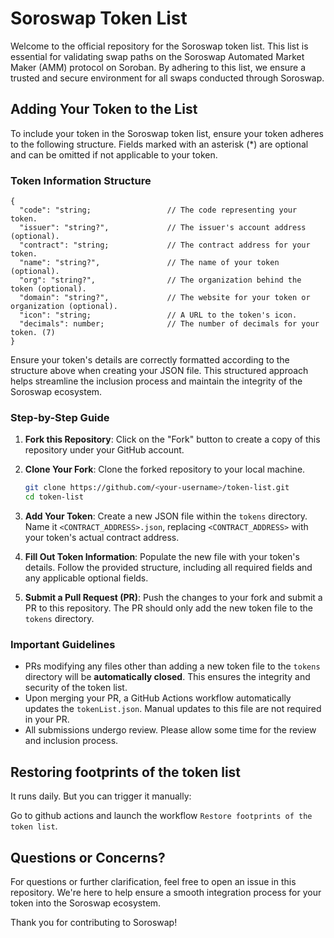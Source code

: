 # Soroswap Token List

Welcome to the official repository for the Soroswap token list. This list is essential for validating swap paths on the Soroswap Automated Market Maker (AMM) protocol on Soroban. By adhering to this list, we ensure a trusted and secure environment for all swaps conducted through Soroswap.

## Adding Your Token to the List

To include your token in the Soroswap token list, ensure your token adheres to the following structure. Fields marked with an asterisk (*) are optional and can be omitted if not applicable to your token.

### Token Information Structure

```plaintext
{
  "code": "string;                 // The code representing your token.
  "issuer": "string?",             // The issuer's account address (optional).
  "contract": "string;             // The contract address for your token.
  "name": "string?",               // The name of your token (optional).
  "org": "string?",                // The organization behind the token (optional).
  "domain": "string?",             // The website for your token or organization (optional).
  "icon": "string;                 // A URL to the token's icon.
  "decimals": number;              // The number of decimals for your token. (7)
}
```

Ensure your token's details are correctly formatted according to the structure above when creating your JSON file. This structured approach helps streamline the inclusion process and maintain the integrity of the Soroswap ecosystem.

### Step-by-Step Guide

1. **Fork this Repository**: Click on the "Fork" button to create a copy of this repository under your GitHub account.

2. **Clone Your Fork**: Clone the forked repository to your local machine.

   ```bash
   git clone https://github.com/<your-username>/token-list.git
   cd token-list
   ```

3. **Add Your Token**: Create a new JSON file within the `tokens` directory. Name it `<CONTRACT_ADDRESS>.json`, replacing `<CONTRACT_ADDRESS>` with your token's actual contract address.

4. **Fill Out Token Information**: Populate the new file with your token's details. Follow the provided structure, including all required fields and any applicable optional fields.

5. **Submit a Pull Request (PR)**: Push the changes to your fork and submit a PR to this repository. The PR should only add the new token file to the `tokens` directory.

### Important Guidelines

- PRs modifying any files other than adding a new token file to the `tokens` directory will be **automatically closed**. This ensures the integrity and security of the token list.
- Upon merging your PR, a GitHub Actions workflow automatically updates the `tokenList.json`. Manual updates to this file are not required in your PR.
- All submissions undergo review. Please allow some time for the review and inclusion process.

## Restoring footprints of the token list
It runs daily. But you can trigger it manually:

Go to github actions and launch the workflow `Restore footprints of the token list`.

## Questions or Concerns?

For questions or further clarification, feel free to open an issue in this repository. We're here to help ensure a smooth integration process for your token into the Soroswap ecosystem.

Thank you for contributing to Soroswap!